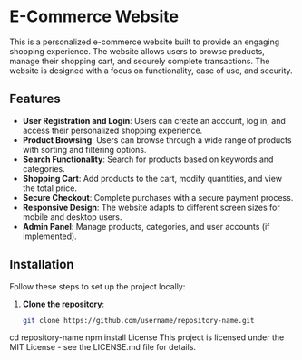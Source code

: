 # E-Commerce Website

This is a personalized e-commerce website built to provide an engaging shopping experience. The website allows users to browse products, manage their shopping cart, and securely complete transactions. The website is designed with a focus on functionality, ease of use, and security.

## Features
- **User Registration and Login**: Users can create an account, log in, and access their personalized shopping experience.
- **Product Browsing**: Users can browse through a wide range of products with sorting and filtering options.
- **Search Functionality**: Search for products based on keywords and categories.
- **Shopping Cart**: Add products to the cart, modify quantities, and view the total price.
- **Secure Checkout**: Complete purchases with a secure payment process.
- **Responsive Design**: The website adapts to different screen sizes for mobile and desktop users.
- **Admin Panel**: Manage products, categories, and user accounts (if implemented).

## Installation

Follow these steps to set up the project locally:

1. **Clone the repository**:
   ```bash
   git clone https://github.com/username/repository-name.git
cd repository-name
npm install
License
This project is licensed under the MIT License - see the LICENSE.md file for details.


